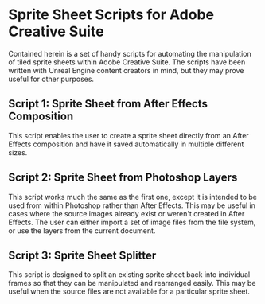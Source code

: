 # Sprite Sheet Scripts for Adobe Creative Suite

Contained herein is a set of handy scripts for automating the manipulation of tiled sprite sheets within Adobe Creative Suite. The scripts have been written with Unreal Engine content creators in mind, but they may prove useful for other purposes.

## Script 1: Sprite Sheet from After Effects Composition

This script enables the user to create a sprite sheet directly from an After Effects composition and have it saved automatically in multiple different sizes.

## Script 2: Sprite Sheet from Photoshop Layers

This script works much the same as the first one, except it is intended to be used from within Photoshop rather than After Effects. This may be useful in cases where the source images already exist or weren't created in After Effects. The user can either import a set of image files from the file system, or use the layers from the current document.

## Script 3: Sprite Sheet Splitter

This script is designed to split an existing sprite sheet back into individual frames so that they can be manipulated and rearranged easily. This may be useful when the source files are not available for a particular sprite sheet.

